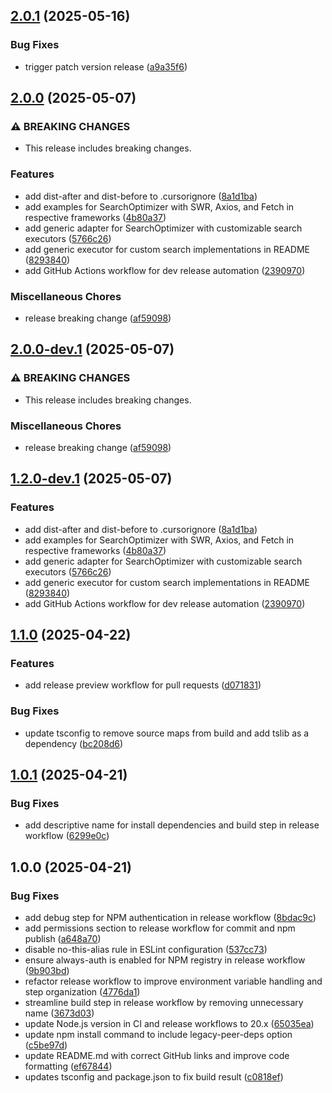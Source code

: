 ## [2.0.1](https://github.com/N1ghtHunter/search-optimizer/compare/v2.0.0...v2.0.1) (2025-05-16)

### Bug Fixes

* trigger patch version release ([a9a35f6](https://github.com/N1ghtHunter/search-optimizer/commit/a9a35f6dda0687a8d8159477e07d73e34a3487f3))

## [2.0.0](https://github.com/N1ghtHunter/search-optimizer/compare/v1.1.0...v2.0.0) (2025-05-07)

### ⚠ BREAKING CHANGES

* This release includes breaking changes.

### Features

* add dist-after and dist-before to .cursorignore ([8a1d1ba](https://github.com/N1ghtHunter/search-optimizer/commit/8a1d1ba288c3a25b3811fcf5d359573d5dc9115b))
* add examples for SearchOptimizer with SWR, Axios, and Fetch in respective frameworks ([4b80a37](https://github.com/N1ghtHunter/search-optimizer/commit/4b80a37b8ef5b9a1f9715d8bd8f0d15691bd797c))
* add generic adapter for SearchOptimizer with customizable search executors ([5766c26](https://github.com/N1ghtHunter/search-optimizer/commit/5766c267c227d07be75bfb7ef959cac15e08a3c7))
* add generic executor for custom search implementations in README ([8293840](https://github.com/N1ghtHunter/search-optimizer/commit/8293840c078e51898e30c4c113080455a23b7a54))
* add GitHub Actions workflow for dev release automation ([2390970](https://github.com/N1ghtHunter/search-optimizer/commit/2390970c7e4ea0e42aca67e2d9e3f826f966ff73))

### Miscellaneous Chores

* release breaking change ([af59098](https://github.com/N1ghtHunter/search-optimizer/commit/af59098b0d94474ffb89a46aa6f8dae9150fabf9))

## [2.0.0-dev.1](https://github.com/N1ghtHunter/search-optimizer/compare/v1.2.0-dev.1...v2.0.0-dev.1) (2025-05-07)

### ⚠ BREAKING CHANGES

* This release includes breaking changes.

### Miscellaneous Chores

* release breaking change ([af59098](https://github.com/N1ghtHunter/search-optimizer/commit/af59098b0d94474ffb89a46aa6f8dae9150fabf9))

## [1.2.0-dev.1](https://github.com/N1ghtHunter/search-optimizer/compare/v1.1.0...v1.2.0-dev.1) (2025-05-07)

### Features

* add dist-after and dist-before to .cursorignore ([8a1d1ba](https://github.com/N1ghtHunter/search-optimizer/commit/8a1d1ba288c3a25b3811fcf5d359573d5dc9115b))
* add examples for SearchOptimizer with SWR, Axios, and Fetch in respective frameworks ([4b80a37](https://github.com/N1ghtHunter/search-optimizer/commit/4b80a37b8ef5b9a1f9715d8bd8f0d15691bd797c))
* add generic adapter for SearchOptimizer with customizable search executors ([5766c26](https://github.com/N1ghtHunter/search-optimizer/commit/5766c267c227d07be75bfb7ef959cac15e08a3c7))
* add generic executor for custom search implementations in README ([8293840](https://github.com/N1ghtHunter/search-optimizer/commit/8293840c078e51898e30c4c113080455a23b7a54))
* add GitHub Actions workflow for dev release automation ([2390970](https://github.com/N1ghtHunter/search-optimizer/commit/2390970c7e4ea0e42aca67e2d9e3f826f966ff73))

## [1.1.0](https://github.com/N1ghtHunter/search-optimizer/compare/v1.0.1...v1.1.0) (2025-04-22)

### Features

* add release preview workflow for pull requests ([d071831](https://github.com/N1ghtHunter/search-optimizer/commit/d07183113f499790ed45ea5ac54b17332b9082cd))

### Bug Fixes

* update tsconfig to remove source maps from build and add tslib as a dependency ([bc208d6](https://github.com/N1ghtHunter/search-optimizer/commit/bc208d6ff58907941e6f5920407b0a5accd49424))

## [1.0.1](https://github.com/N1ghtHunter/search-optimizer/compare/v1.0.0...v1.0.1) (2025-04-21)

### Bug Fixes

* add descriptive name for install dependencies and build step in release workflow ([6299e0c](https://github.com/N1ghtHunter/search-optimizer/commit/6299e0c226562a2934a32565b954558c46cb9322))

## 1.0.0 (2025-04-21)

### Bug Fixes

* add debug step for NPM authentication in release workflow ([8bdac9c](https://github.com/N1ghtHunter/search-optimizer/commit/8bdac9cc1e4837eb6a0d8c30a10f074e41213259))
* add permissions section to release workflow for commit and npm publish ([a648a70](https://github.com/N1ghtHunter/search-optimizer/commit/a648a70ec7ce0cef154a5e545d3a148b092851f0))
* disable no-this-alias rule in ESLint configuration ([537cc73](https://github.com/N1ghtHunter/search-optimizer/commit/537cc731fc60bc6cde6098d95ada9546948f3f4b))
* ensure always-auth is enabled for NPM registry in release workflow ([9b903bd](https://github.com/N1ghtHunter/search-optimizer/commit/9b903bdc63657d951f9593e67d3c67f1e8e94cd0))
* refactor release workflow to improve environment variable handling and step organization ([4776da1](https://github.com/N1ghtHunter/search-optimizer/commit/4776da119b9023edce6f3b4d0fcde478bbfc8fb1))
* streamline build step in release workflow by removing unnecessary name ([3673d03](https://github.com/N1ghtHunter/search-optimizer/commit/3673d03897a7646a7a824f9a8841a722f4db952a))
* update Node.js version in CI and release workflows to 20.x ([65035ea](https://github.com/N1ghtHunter/search-optimizer/commit/65035ea957519035a5d772bf01e89f7c1bc5f975))
* update npm install command to include legacy-peer-deps option ([c5be97d](https://github.com/N1ghtHunter/search-optimizer/commit/c5be97db30df2a47e6dacbda3c850d4d5e44d380))
* update README.md with correct GitHub links and improve code formatting ([ef67844](https://github.com/N1ghtHunter/search-optimizer/commit/ef6784462cf659c6fb910d5a3d68d703fdc7a216))
* updates tsconfig and package.json to fix build result ([c0818ef](https://github.com/N1ghtHunter/search-optimizer/commit/c0818ef64c45e15598ff720e8399a378e4f347ce))
